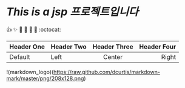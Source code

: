 # *This is a jsp 프로젝트입니다*
:+1: :sparkles: :camel: :tada: :rocket: :metal: :octocat: 
   
| Header One | Header Two | Header Three | Header Four |
| ---------- | :--------- | :----------: | ----------: |
| Default    | Left       | Center       | Right       |
!(markdown_logo)(https://raw.github.com/dcurtis/markdown-mark/master/png/208x128.png)
